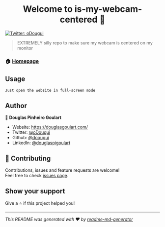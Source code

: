 <h1 align="center">Welcome to is-my-webcam-centered 👋</h1>
<p>
  <a href="https://twitter.com/oDougui" target="_blank">
    <img alt="Twitter: oDougui" src="https://img.shields.io/twitter/follow/oDougui.svg?style=social" />
  </a>
</p>

> EXTREMELY silly repo to make sure my webcam is centered on my monitor

### 🏠 [Homepage](https://doougui.github.io/is-my-webcam-centered/)

## Usage

```sh
Just open the website in full-screen mode
```

## Author

👤 **Douglas Pinheiro Goulart**

* Website: https://douglasgoulart.com/
* Twitter: [@oDougui](https://twitter.com/oDougui)
* Github: [@doougui](https://github.com/doougui)
* LinkedIn: [@douglaspigoulart](https://linkedin.com/in/douglaspigoulart)

## 🤝 Contributing

Contributions, issues and feature requests are welcome!<br />Feel free to check [issues page](https://github.com/doougui/is-my-webcam-centered/issues). 

## Show your support

Give a ⭐️ if this project helped you!

***
_This README was generated with ❤️ by [readme-md-generator](https://github.com/kefranabg/readme-md-generator)_